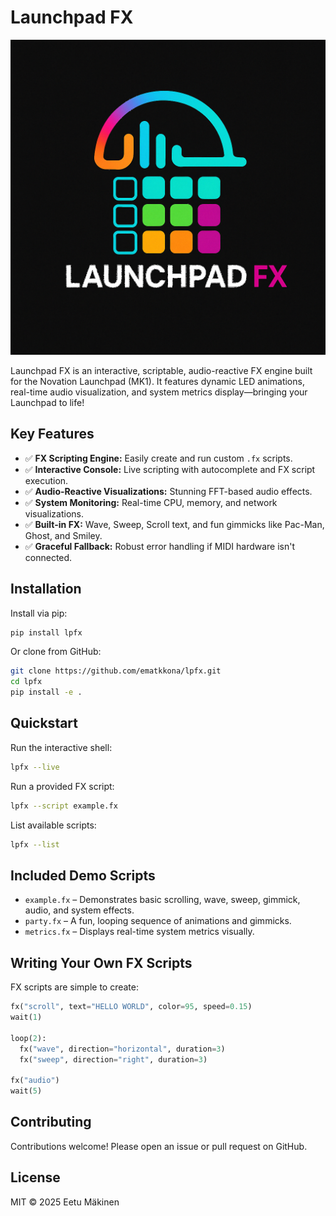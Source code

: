 
# Launchpad FX

![Launchpad FX Logo](launchpad_fx_logo_transparent.png)

Launchpad FX is an interactive, scriptable, audio-reactive FX engine built for the Novation Launchpad (MK1). It features dynamic LED animations, real-time audio visualization, and system metrics display—bringing your Launchpad to life!

## Key Features

- ✅ **FX Scripting Engine:** Easily create and run custom `.fx` scripts.
- ✅ **Interactive Console:** Live scripting with autocomplete and FX script execution.
- ✅ **Audio-Reactive Visualizations:** Stunning FFT-based audio effects.
- ✅ **System Monitoring:** Real-time CPU, memory, and network visualizations.
- ✅ **Built-in FX:** Wave, Sweep, Scroll text, and fun gimmicks like Pac-Man, Ghost, and Smiley.
- ✅ **Graceful Fallback:** Robust error handling if MIDI hardware isn't connected.

## Installation

Install via pip:
```bash
pip install lpfx
```

Or clone from GitHub:
```bash
git clone https://github.com/ematkkona/lpfx.git
cd lpfx
pip install -e .
```

## Quickstart

Run the interactive shell:
```bash
lpfx --live
```

Run a provided FX script:
```bash
lpfx --script example.fx
```

List available scripts:
```bash
lpfx --list
```

## Included Demo Scripts

- `example.fx` – Demonstrates basic scrolling, wave, sweep, gimmick, audio, and system effects.
- `party.fx` – A fun, looping sequence of animations and gimmicks.
- `metrics.fx` – Displays real-time system metrics visually.

## Writing Your Own FX Scripts

FX scripts are simple to create:

```python
fx("scroll", text="HELLO WORLD", color=95, speed=0.15)
wait(1)

loop(2):
  fx("wave", direction="horizontal", duration=3)
  fx("sweep", direction="right", duration=3)

fx("audio")
wait(5)
```

## Contributing

Contributions welcome! Please open an issue or pull request on GitHub.

## License

MIT © 2025 Eetu Mäkinen
